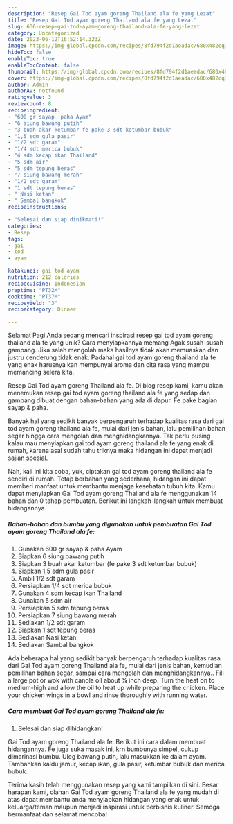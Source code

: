 ```yaml
---
description: "Resep Gai Tod ayam goreng Thailand ala fe yang Lezat"
title: "Resep Gai Tod ayam goreng Thailand ala fe yang Lezat"
slug: 636-resep-gai-tod-ayam-goreng-thailand-ala-fe-yang-lezat
category: Uncategorized
date: 2023-06-12T16:52:14.323Z
image: https://img-global.cpcdn.com/recipes/8fd794f2d1aeadac/680x482cq70/gai-tod-ayam-goreng-thailand-ala-fe-foto-resep-utama.jpg
hideToc: false
enableToc: true
enableTocContent: false
thumbnail: https://img-global.cpcdn.com/recipes/8fd794f2d1aeadac/680x482cq70/gai-tod-ayam-goreng-thailand-ala-fe-foto-resep-utama.jpg
cover: https://img-global.cpcdn.com/recipes/8fd794f2d1aeadac/680x482cq70/gai-tod-ayam-goreng-thailand-ala-fe-foto-resep-utama.jpg
author: Admin
authorAv: notfound
ratingvalue: 3
reviewcount: 8
recipeingredient:
- "600 gr sayap  paha Ayam"
- "6 siung bawang putih"
- "3 buah akar ketumbar fe pake 3 sdt ketumbar bubuk"
- "1,5 sdm gula pasir"
- "1/2 sdt garam"
- "1/4 sdt merica bubuk"
- "4 sdm kecap ikan Thailand"
- "5 sdm air"
- "5 sdm tepung beras"
- "7 siung bawang merah"
- "1/2 sdt garam"
- "1 sdt tepung beras"
- " Nasi ketan"
- " Sambal bangkok"
recipeinstructions:

- "Selesai dan siap dinikmati!"
categories:
- Resep
tags:
- gai
- tod
- ayam

katakunci: gai tod ayam 
nutrition: 212 calories
recipecuisine: Indonesian
preptime: "PT32M"
cooktime: "PT37M"
recipeyield: "3"
recipecategory: Dinner

---
```



Selamat Pagi Anda sedang mencari inspirasi resep gai tod ayam goreng thailand ala fe yang unik? Cara menyiapkannya memang Agak susah-susah gampang. Jika salah mengolah maka hasilnya tidak akan memuaskan dan justru cenderung tidak enak. Padahal gai tod ayam goreng thailand ala fe yang enak harusnya kan mempunyai aroma dan cita rasa yang mampu memancing selera kita.


Resep Gai Tod ayam goreng Thailand ala fe. Di blog resep kami, kamu akan menemukan resep gai tod ayam goreng thailand ala fe yang sedap dan gampang dibuat dengan bahan-bahan yang ada di dapur. Fe pake bagian sayap &amp; paha.

Banyak hal yang sedikit banyak berpengaruh terhadap kualitas rasa dari gai tod ayam goreng thailand ala fe, mulai dari jenis bahan, lalu pemilihan bahan segar hingga cara mengolah dan menghidangkannya. Tak perlu pusing kalau mau menyiapkan gai tod ayam goreng thailand ala fe yang enak di rumah, karena asal sudah tahu triknya maka hidangan ini dapat menjadi sajian spesial.


Nah, kali ini kita coba, yuk, ciptakan gai tod ayam goreng thailand ala fe sendiri di rumah. Tetap berbahan yang sederhana, hidangan ini dapat memberi manfaat untuk membantu menjaga kesehatan tubuh kita. Kamu dapat menyiapkan Gai Tod ayam goreng Thailand ala fe menggunakan 14 bahan dan 0 tahap pembuatan. Berikut ini langkah-langkah untuk membuat hidangannya.

<!--inarticleads1-->

##### Bahan-bahan dan bumbu yang digunakan untuk pembuatan Gai Tod ayam goreng Thailand ala fe:

1. Gunakan 600 gr sayap &amp; paha Ayam
1. Siapkan 6 siung bawang putih
1. Siapkan 3 buah akar ketumbar (fe pake 3 sdt ketumbar bubuk)
1. Siapkan 1,5 sdm gula pasir
1. Ambil 1/2 sdt garam
1. Persiapkan 1/4 sdt merica bubuk
1. Gunakan 4 sdm kecap ikan Thailand
1. Gunakan 5 sdm air
1. Persiapkan 5 sdm tepung beras
1. Persiapkan 7 siung bawang merah
1. Sediakan 1/2 sdt garam
1. Siapkan 1 sdt tepung beras
1. Sediakan  Nasi ketan
1. Sediakan  Sambal bangkok


Ada beberapa hal yang sedikit banyak berpengaruh terhadap kualitas rasa dari Gai Tod ayam goreng Thailand ala fe, mulai dari jenis bahan, kemudian pemilihan bahan segar, sampai cara mengolah dan menghidangkannya.. Fill a large pot or wok with canola oil about ¾ inch deep. Turn the heat on to medium-high and allow the oil to heat up while preparing the chicken. Place your chicken wings in a bowl and rinse thoroughly with running water. 

<!--inarticleads2-->

##### Cara membuat Gai Tod ayam goreng Thailand ala fe:


1. Selesai dan siap dihidangkan!

Gai Tod ayam goreng Thailand ala fe. Berikut ini cara dalam membuat hidangannya. Fe juga suka masak ini, krn bumbunya simpel, cukup dimarinasi bumbu. Uleg bawang putih, lalu masukkan ke dalam ayam. Tambahkan kaldu jamur, kecap ikan, gula pasir, ketumbar bubuk dan merica bubuk. 

Terima kasih telah menggunakan resep yang kami tampilkan di sini. Besar harapan kami, olahan Gai Tod ayam goreng Thailand ala fe yang mudah di atas dapat membantu anda menyiapkan hidangan yang enak untuk keluarga/teman maupun menjadi inspirasi untuk berbisnis kuliner. Semoga bermanfaat dan selamat mencoba!
